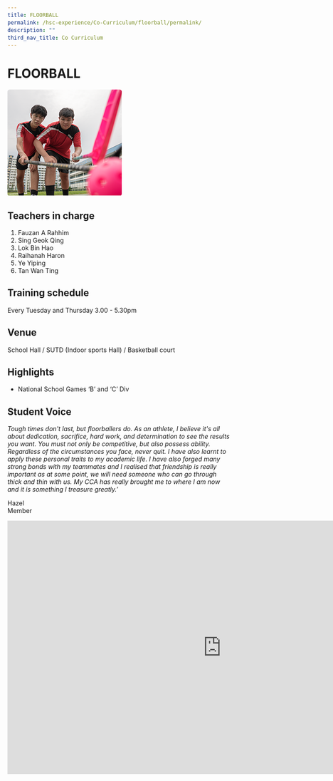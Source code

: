 ```yaml
---
title: FLOORBALL
permalink: /hsc-experience/Co-Curriculum/floorball/permalink/
description: ""
third_nav_title: Co Curriculum
---
```

FLOORBALL
=========
![](/images/CCA/Floorball.png)

Teachers in charge
------------------

1.  Fauzan A Rahhim
2.  Sing Geok Qing
3.  Lok Bin Hao
4.  Raihanah Haron
5.  Ye Yiping
6.  Tan Wan Ting

Training schedule
-----------------

Every Tuesday and Thursday 3.00 - 5.30pm

Venue
-----

School Hall / SUTD (Indoor sports Hall) / Basketball court

Highlights
----------

*   National School Games ‘B’ and ‘C’ Div

Student Voice
-------------

_Tough times don't last, but floorballers do. As an athlete, I believe it's all about dedication, sacrifice, hard work, and determination to see the results you want. You must not only be competitive, but also possess ability. Regardless of the circumstances you face, never quit. I have also learnt to apply these personal traits to my academic life. I have also forged many strong bonds with my teammates and I realised that friendship is really important as at some point, we will need someone who can go through thick and thin with us. My CCA has really brought me to where I am now and it is something I treasure greatly.’_

Hazel  
Member

<iframe allowfullscreen="true" height="569" width="960" frameborder="0" src="https://docs.google.com/presentation/d/e/2PACX-1vSsShnZo54s7ioIC7iCNF3E_kJ2S_OskiBa_2c7U-6Yxo1C3yEMCKuV-snpm5VeAbypR5s2VfhiKn-Z/embed?start=false&amp;loop=false&amp;delayms=3000"></iframe>